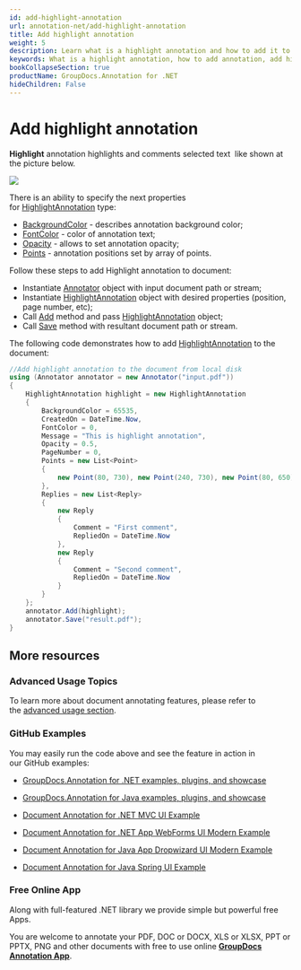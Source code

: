 ```yaml
---
id: add-highlight-annotation
url: annotation-net/add-highlight-annotation
title: Add highlight annotation
weight: 5
description: Learn what is a highlight annotation and how to add it to a document programmatically using GroupDocs.Annotation for .NET.
keywords: What is a highlight annotation, how to add annotation, add highlight annotation
bookCollapseSection: true
productName: GroupDocs.Annotation for .NET
hideChildren: False
---
```


# Add highlight annotation

**Highlight** annotation highlights and comments selected text  like shown at the picture below. 

![](images/annotation-net/add-highlight-annotation_0.png)

There is an ability to specify the next properties for [HighlightAnnotation](https://apireference.groupdocs.com/net/annotation/groupdocs.annotation.models.annotationmodels/highlightannotation) type:

*   [BackgroundColor](https://apireference.groupdocs.com/annotation/net/groupdocs.annotation.models.annotationmodels/areaannotation/properties/backgroundcolor) - describes annotation background color;
*   [FontColor](https://apireference.groupdocs.com/annotation/net/groupdocs.annotation.models.annotationmodels/linkannotation/properties/fontcolor) - color of annotation text;
*   [Opacity](https://apireference.groupdocs.com/annotation/net/groupdocs.annotation.models.annotationmodels/areaannotation/properties/opacity) - allows to set annotation opacity;
*   [Points](https://apireference.groupdocs.com/annotation/net/groupdocs.annotation.models.annotationmodels/linkannotation/properties/points) - annotation positions set by array of points.

Follow these steps to add Highlight annotation to document:

*   Instantiate [Annotator](https://apireference.groupdocs.com/net/annotation/groupdocs.annotation/annotator) object with input document path or stream;
*   Instantiate [HighlightAnnotation](https://apireference.groupdocs.com/net/annotation/groupdocs.annotation.models.annotationmodels/highlightannotation) object with desired properties (position, page number, etc);
*   Call [Add](https://apireference.groupdocs.com/net/annotation/groupdocs.annotation/annotator/methods/add) method and pass [HighlightAnnotation](https://apireference.groupdocs.com/net/annotation/groupdocs.annotation.models.annotationmodels/highlightannotation) object;
*   Call [Save](https://apireference.groupdocs.com/net/annotation/groupdocs.annotation/annotator/methods/save/index) method with resultant document path or stream.  
      
    

The following code demonstrates how to add [HighlightAnnotation](https://apireference.groupdocs.com/net/annotation/groupdocs.annotation.models.annotationmodels/highlightannotation) to the document:

```csharp
//Add highlight annotation to the document from local disk
using (Annotator annotator = new Annotator("input.pdf"))
{
	HighlightAnnotation highlight = new HighlightAnnotation
    {
    	BackgroundColor = 65535,
        CreatedOn = DateTime.Now,
        FontColor = 0,
        Message = "This is highlight annotation",
        Opacity = 0.5,
        PageNumber = 0,
        Points = new List<Point>
        {
        	new Point(80, 730), new Point(240, 730), new Point(80, 650), new Point(240, 650)
        },
        Replies = new List<Reply>
        {
        	new Reply
            {
            	Comment = "First comment",
                RepliedOn = DateTime.Now
            },
            new Reply
            {
            	Comment = "Second comment",
                RepliedOn = DateTime.Now
            }
        }
    };
    annotator.Add(highlight);
    annotator.Save("result.pdf");
} 

```

## More resources

### Advanced Usage Topics

To learn more about document annotating features, please refer to the [advanced usage section](Advanced%2Busage.html).

### GitHub Examples

You may easily run the code above and see the feature in action in our GitHub examples:

*   [GroupDocs.Annotation for .NET examples, plugins, and showcase](https://github.com/groupdocs-annotation/GroupDocs.Annotation-for-.NET)
    
*   [GroupDocs.Annotation for Java examples, plugins, and showcase](https://github.com/groupdocs-annotation/GroupDocs.Annotation-for-Java)
    
*   [Document Annotation for .NET MVC UI Example](https://github.com/groupdocs-annotation/GroupDocs.Annotation-for-.NET-MVC) 
    
*   [Document Annotation for .NET App WebForms UI Modern Example](https://github.com/groupdocs-annotation/GroupDocs.Annotation-for-.NET-WebForms)
    
*   [Document Annotation for Java App Dropwizard UI Modern Example](https://github.com/groupdocs-annotation/GroupDocs.Annotation-for-Java-Dropwizard)
    
*   [Document Annotation for Java Spring UI Example](https://github.com/groupdocs-annotation/GroupDocs.Annotation-for-Java-Spring)
    

### Free Online App

Along with full-featured .NET library we provide simple but powerful free Apps.

You are welcome to annotate your PDF, DOC or DOCX, XLS or XLSX, PPT or PPTX, PNG and other documents with free to use online **[GroupDocs Annotation App](https://products.groupdocs.app/annotation)**.
